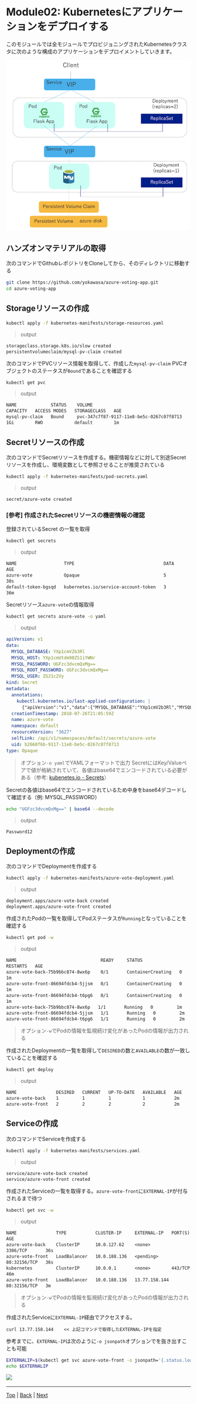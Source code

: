 # Module02: Kubernetesにアプリケーションをデプロイする

このモジュールでは全モジュールでプロビジョニングされたKubernetesクラスタに次のような構成のアプリケーションをデプロイメントしていきます。

![](../img/voting-app-arch.png)

## ハンズオンマテリアルの取得

次のコマンドでGithubレポジトリをCloneしてから、そのディレクトリに移動する
```sh
git clone https://github.com/yokawasa/azure-voting-app.git
cd azure-voting-app
```

## Storageリソースの作成
```sh
kubectl apply -f kubernetes-manifests/storage-resources.yaml
```
> output
```
storageclass.storage.k8s.io/slow created
persistentvolumeclaim/mysql-pv-claim created
```

次のコマンドでPVCリソース情報を取得して、作成した`mysql-pv-claim` PVCオブジェクトのステータスが`Bound`であることを確認する
```sh
kubectl get pvc
```
> output
```
NAME             STATUS    VOLUME                                     CAPACITY   ACCESS MODES   STORAGECLASS   AGE
mysql-pv-claim   Bound     pvc-347c7f87-9117-11e8-be5c-0267c07f8713   1Gi        RWO            default        1m
```

## Secretリソースの作成
次のコマンドでSecretリソースを作成する。機密情報などに対して別途Secretリソースを作成し、環境変数として参照させることが推奨されている
```sh
kubectl apply -f kubernetes-manifests/pod-secrets.yaml
```
> output
```
secret/azure-vote created
```

### [参考] 作成されたSecretリソースの機密情報の確認

登録されているSecret の一覧を取得
```sh
kubectl get secrets
```
> output
```
NAME                  TYPE                                  DATA      AGE
azure-vote            Opaque                                5         30s
default-token-bgsqd   kubernetes.io/service-account-token   3         36m
```

Secretリソース`azure-vote`の情報取得

```sh 
kubectl get secrets azure-vote -o yaml
```
> output
```yaml
apiVersion: v1
data:
  MYSQL_DATABASE: YXp1cmV2b3Rl
  MYSQL_HOST: YXp1cmUtdm90ZS1iYWNr
  MYSQL_PASSWORD: UGFzc3dvcmQxMg==
  MYSQL_ROOT_PASSWORD: UGFzc3dvcmQxMg==
  MYSQL_USER: ZGJ1c2Vy
kind: Secret
metadata:
  annotations:
    kubectl.kubernetes.io/last-applied-configuration: |
      {"apiVersion":"v1","data":{"MYSQL_DATABASE":"YXp1cmV2b3Rl","MYSQL_HOST":"YXp1cmUtdm90ZS1iYWNr","MYSQL_PASSWORD":"UGFzc3dvcmQxMg==","MYSQL_ROOT_PASSWORD":"UGFzc3dvcmQxMg==","MYSQL_USER":"ZGJ1c2Vy"},"kind":"Secret","metadata":{"annotations":{},"name":"azure-vote","namespace":"default"},"type":"Opaque"}
  creationTimestamp: 2018-07-26T21:05:59Z
  name: azure-vote
  namespace: default
  resourceVersion: "3627"
  selfLink: /api/v1/namespaces/default/secrets/azure-vote
  uid: b2660f6b-9117-11e8-be5c-0267c07f8713
type: Opaque
```
> オプション`-o yaml`でYAMLフォーマットで出力
> SecretにはKey/Valueペアで値が格納されていて、各値はbase64でエンコードされている必要がある（参考: [kubenetes.io - Secrets](https://kubernetes.io/docs/concepts/configuration/secret/)）

Secretの各値はbase64でエンコードされているため中身をbase64デコードして確認する（例: MYSQL_PASSWORD）
```sh
echo "UGFzc3dvcmQxMg==" | base64 --decode
```
> output
```
Password12
```

## Deploymentの作成
次のコマンドでDeploymentを作成する
```sh
kubectl apply -f kubernetes-manifests/azure-vote-deployment.yaml
```
> output
```
deployment.apps/azure-vote-back created
deployment.apps/azure-vote-front created
```

作成されたPodの一覧を取得してPodステータスが`Running`となっていることを確認する

```sh
kubectl get pod -w
```
> output
```
NAME                                READY     STATUS              RESTARTS   AGE
azure-vote-back-75b9bbc874-8wx6p    0/1       ContainerCreating   0          1m
azure-vote-front-86694fdcb4-5jjsm   0/1       ContainerCreating   0          1m
azure-vote-front-86694fdcb4-t6pg6   0/1       ContainerCreating   0          1m
azure-vote-back-75b9bbc874-8wx6p   1/1       Running   0         1m
azure-vote-front-86694fdcb4-5jjsm   1/1       Running   0         2m
azure-vote-front-86694fdcb4-t6pg6   1/1       Running   0         2m
```
> オプション`-w`でPodの情報を監視続け変化があったPodの情報が出力される

作成されたDeploymentの一覧を取得して`DESIRED`の数と`AVAILABLE`の数が一致していることを確認する
```sh
kubectl get deploy
```
> output
```
NAME               DESIRED   CURRENT   UP-TO-DATE   AVAILABLE   AGE
azure-vote-back    1         1         1            1           2m
azure-vote-front   2         2         2            2           2m
```

## Serviceの作成
次のコマンドでServiceを作成する
```sh
kubectl apply -f kubernetes-manifests/services.yaml
```
> output
```
service/azure-vote-back created
service/azure-vote-front created
```

作成されたServiceの一覧を取得する。`azure-vote-front`に`EXTERNAL-IP`が付与されるまで待つ

```sh
kubectl get svc -w
```
> output
```
NAME               TYPE           CLUSTER-IP     EXTERNAL-IP   PORT(S)        AGE
azure-vote-back    ClusterIP      10.0.127.62    <none>        3306/TCP       36s
azure-vote-front   LoadBalancer   10.0.188.136   <pending>     80:32156/TCP   36s
kubernetes         ClusterIP      10.0.0.1       <none>        443/TCP        46m
azure-vote-front   LoadBalancer   10.0.188.136   13.77.158.144   80:32156/TCP   3m
```
> オプション`-w`でPodの情報を監視続け変化があったPodの情報が出力される


作成されたServiceに`EXTERNAL-IP`経由でアクセスする。
```
curl 13.77.158.144    << 上記コマンドで取得したEXTERNAL-IPを指定
```

参考までに、`EXTERNAL-IP`は次のように`-o jsonpath`オプションでを抜き出すことも可能
```sh
EXTERNALIP=$(kubectl get svc azure-vote-front -o jsonpath='{.status.loadBalancer.ingress[0].ip}')
echo $EXTERNALIP
```

![](../img/browse-app.png)

---
[Top](toc_ja.md) | [Back](module01_ja.md) | [Next](module03_ja.md)
